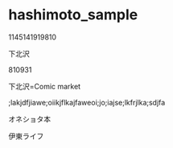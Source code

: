 # hashimoto_sample

1145141919810

下北沢

810931

下北沢=Comic market

;lakjdfjiawe;oiikjflkajfaweoi;jo;iajse;lkfrjlka;sdjfa

オネショタ本

伊東ライフ

